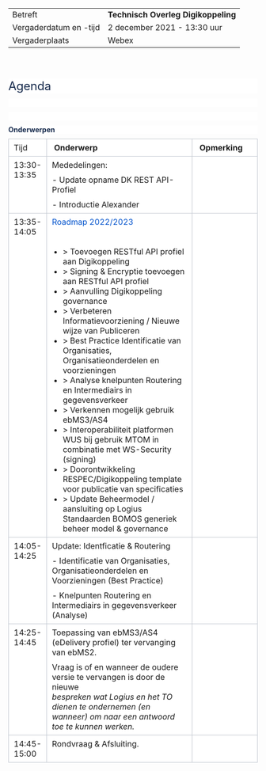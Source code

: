|  |   |
|------------------------|-------------------------------------|
| Betreft  | **Technisch Overleg Digikoppeling** |
| Vergaderdatum en -tijd | 2 december 2021 - 13:30 uur  |
| Vergaderplaats  | Webex  |
<br>

<h1 style='margin: 30px 0px 0px; padding: 0px; font-size: 24px; line-height: 1.25; letter-spacing: -0.01em; font-weight: normal; text-transform: none; color: rgb(23, 43, 77); border-bottom-color: rgb(255, 255, 255); font-family: -apple-system, BlinkMacSystemFont, "Segoe UI", Roboto, Oxygen, Ubuntu, "Fira Sans", "Droid Sans", "Helvetica Neue", sans-serif; font-style: normal; font-variant-ligatures: normal; font-variant-caps: normal; orphans: 2; text-align: start; text-indent: 0px; white-space: normal; widows: 2; word-spacing: 0px; -webkit-text-stroke-width: 0px; background-color: rgb(255, 255, 255); text-decoration-thickness: initial; text-decoration-style: initial; text-decoration-color: initial;'>Agenda</h1>
<p style='margin: 10px 0px 0px; padding: 0px; color: rgb(23, 43, 77); font-family: -apple-system, BlinkMacSystemFont, "Segoe UI", Roboto, Oxygen, Ubuntu, "Fira Sans", "Droid Sans", "Helvetica Neue", sans-serif; font-size: 14px; font-style: normal; font-variant-ligatures: normal; font-variant-caps: normal; font-weight: 400; letter-spacing: normal; orphans: 2; text-align: start; text-indent: 0px; text-transform: none; white-space: normal; widows: 2; word-spacing: 0px; -webkit-text-stroke-width: 0px; background-color: rgb(255, 255, 255); text-decoration-thickness: initial; text-decoration-style: initial; text-decoration-color: initial;'><br></p>
<p style='margin: 10px 0px 0px; padding: 0px; color: rgb(23, 43, 77); font-family: -apple-system, BlinkMacSystemFont, "Segoe UI", Roboto, Oxygen, Ubuntu, "Fira Sans", "Droid Sans", "Helvetica Neue", sans-serif; font-size: 14px; font-style: normal; font-variant-ligatures: normal; font-variant-caps: normal; font-weight: 400; letter-spacing: normal; orphans: 2; text-align: start; text-indent: 0px; text-transform: none; white-space: normal; widows: 2; word-spacing: 0px; -webkit-text-stroke-width: 0px; background-color: rgb(255, 255, 255); text-decoration-thickness: initial; text-decoration-style: initial; text-decoration-color: initial;'><br></p>
<p style='margin: 10px 0px 0px; padding: 0px; color: rgb(23, 43, 77); font-family: -apple-system, BlinkMacSystemFont, "Segoe UI", Roboto, Oxygen, Ubuntu, "Fira Sans", "Droid Sans", "Helvetica Neue", sans-serif; font-size: 14px; font-style: normal; font-variant-ligatures: normal; font-variant-caps: normal; font-weight: 400; letter-spacing: normal; orphans: 2; text-align: start; text-indent: 0px; text-transform: none; white-space: normal; widows: 2; word-spacing: 0px; -webkit-text-stroke-width: 0px; background-color: rgb(255, 255, 255); text-decoration-thickness: initial; text-decoration-style: initial; text-decoration-color: initial;'><strong>Onderwerpen</strong></p>
<div class="table-wrap" style='margin: 10px 0px 0px; padding: 0px; overflow-x: auto; color: rgb(23, 43, 77); font-family: -apple-system, BlinkMacSystemFont, "Segoe UI", Roboto, Oxygen, Ubuntu, "Fira Sans", "Droid Sans", "Helvetica Neue", sans-serif; font-size: 14px; font-style: normal; font-variant-ligatures: normal; font-variant-caps: normal; font-weight: 400; letter-spacing: normal; orphans: 2; text-align: start; text-indent: 0px; text-transform: none; white-space: normal; widows: 2; word-spacing: 0px; -webkit-text-stroke-width: 0px; background-color: rgb(255, 255, 255); text-decoration-thickness: initial; text-decoration-style: initial; text-decoration-color: initial;'>
    <table class="confluenceTable" style="border-collapse: collapse; margin: 0px; overflow-x: auto;">
        <tbody>
            <tr>
                <td class="confluenceTd" colspan="1" style="border: 1px solid rgb(193, 199, 208); padding: 7px 10px; vertical-align: top; text-align: left; min-width: 8px; width: 12.7451%;">Tijd</td>
                <td class="confluenceTd" colspan="1" style="border: 1px solid rgb(193, 199, 208); padding: 7px 10px; vertical-align: top; text-align: left; min-width: 8px; width: 60.5392%;"><strong>&nbsp;Onderwerp</strong></td>
                <td class="confluenceTd" colspan="1" style="border: 1px solid rgb(193, 199, 208); padding: 7px 10px; vertical-align: top; text-align: left; min-width: 8px; width: 26.7157%;"><strong>&nbsp;Opmerking</strong></td>
            </tr>
            <tr>
                <td class="confluenceTd" colspan="1" style="border: 1px solid rgb(193, 199, 208); padding: 7px 10px; vertical-align: top; text-align: left; min-width: 8px; width: 12.7451%;">13:30-13:35</td>
                <td class="confluenceTd" style="border: 1px solid rgb(193, 199, 208); padding: 7px 10px; vertical-align: top; text-align: left; min-width: 8px; width: 60.5392%;">
                    <p style="margin: 0px; padding: 0px;">Mededelingen:</p>
                    <p style="margin: 10px 0px 0px; padding: 0px;">- Update opname DK REST API-Profiel</p>
                    <p style="margin: 10px 0px 0px; padding: 0px;">- Introductie Alexander</p>
                </td>
                <td class="confluenceTd" colspan="1" style="border: 1px solid rgb(193, 199, 208); padding: 7px 10px; vertical-align: top; text-align: left; min-width: 8px; width: 26.7157%;"><br></td>
            </tr>
            <tr>
                <td class="confluenceTd" colspan="1" style="border: 1px solid rgb(193, 199, 208); padding: 7px 10px; vertical-align: top; text-align: left; min-width: 8px; width: 12.7451%;">13:35-14:05</td>
                <td class="confluenceTd" style="border: 1px solid rgb(193, 199, 208); padding: 7px 10px; vertical-align: top; text-align: left; min-width: 8px; width: 60.5392%;">
                    <p style="margin: 0px; padding: 0px;"><a href="https://github.com/Logius-standaarden/Digikoppeling-Technisch-Overleg/blob/main/2021/2021_12_02/Concept%20Roadmap%20Digkoppeling_2022-2023.md" style="color: rgb(0, 82, 204); text-decoration: var(--aui-link-decoration);">Roadmap 2022/2023</a></p>
                    <p style="margin: 10px 0px 0px; padding: 0px;"><br></p>
                    <ul style="margin: 10px 0px 0px; padding-left: 22px; list-style-type: disc;">
                        <li>&gt; Toevoegen RESTful API profiel aan Digikoppeling</li>
                        <li>&gt; Signing &amp; Encryptie toevoegen aan RESTful API profiel</li>
                        <li>&gt; Aanvulling Digikoppeling governance</li>
                        <li>&gt; Verbeteren Informatievoorziening / Nieuwe wijze van Publiceren</li>
                        <li>&gt; Best Practice Identificatie van Organisaties, Organisatieonderdelen en voorzieningen</li>
                        <li>&gt; Analyse knelpunten Routering en Intermediairs in gegevensverkeer</li>
                        <li>&gt; Verkennen mogelijk gebruik ebMS3/AS4</li>
                        <li>&gt; Interoperabiliteit platformen WUS bij gebruik MTOM in combinatie met WS-Security (signing)</li>
                        <li>&gt; Doorontwikkeling RESPEC/Digikoppeling template voor publicatie van specificaties</li>
                        <li>&gt; Update Beheermodel / aansluiting op Logius Standaarden BOMOS generiek beheer model &amp; governance</li>
                    </ul>
                </td>
                <td class="confluenceTd" colspan="1" style="border: 1px solid rgb(193, 199, 208); padding: 7px 10px; vertical-align: top; text-align: left; min-width: 8px; width: 26.7157%;"><br></td>
            </tr>
            <tr>
                <td class="confluenceTd" colspan="1" style="border: 1px solid rgb(193, 199, 208); padding: 7px 10px; vertical-align: top; text-align: left; min-width: 8px; width: 12.7451%;">14:05-14:25</td>
                <td class="confluenceTd" colspan="1" style="border: 1px solid rgb(193, 199, 208); padding: 7px 10px; vertical-align: top; text-align: left; min-width: 8px; width: 60.5392%;">
                    <p style="margin: 0px; padding: 0px;">Update: Identficatie &amp; Routering</p>
                    <p style="margin: 10px 0px 0px; padding: 0px;">- Identificatie van Organisaties, Organisatieonderdelen en Voorzieningen (Best Practice)</p>
                    <p style="margin: 10px 0px 0px; padding: 0px;">- Knelpunten Routering en Intermediairs in gegevensverkeer (Analyse)</p>
                </td>
                <td class="confluenceTd" colspan="1" style="border: 1px solid rgb(193, 199, 208); padding: 7px 10px; vertical-align: top; text-align: left; min-width: 8px; width: 26.7157%;"><br></td>
            </tr>
            <tr>
                <td class="confluenceTd" colspan="1" style="border: 1px solid rgb(193, 199, 208); padding: 7px 10px; vertical-align: top; text-align: left; min-width: 8px; width: 12.7451%;">14:25-14:45</td>
                <td class="confluenceTd" colspan="1" style="border: 1px solid rgb(193, 199, 208); padding: 7px 10px; vertical-align: top; text-align: left; min-width: 8px; width: 60.5392%;">
                    <p style="margin: 0px; padding: 0px;">Toepassing van ebMS3/AS4 (eDelivery profiel) ter vervanging van ebMS2.&nbsp;</p>
                    <p style="margin: 10px 0px 0px; padding: 0px;">Vraag is of en wanneer de oudere versie te vervangen is door de nieuwe<br><em>bespreken wat Logius en het TO dienen te ondernemen (en wanneer) om naar een antwoord toe te kunnen werken.</em></p>
                </td>
                <td class="confluenceTd" colspan="1" style="border: 1px solid rgb(193, 199, 208); padding: 7px 10px; vertical-align: top; text-align: left; min-width: 8px; width: 26.7157%;"><br></td>
            </tr>
                        <tr>
                <td class="confluenceTd" colspan="1" style="border: 1px solid rgb(193, 199, 208); padding: 7px 10px; vertical-align: top; text-align: left; min-width: 8px; width: 12.7451%;">14:45-15:00</td>
                <td class="confluenceTd" colspan="1" style="border: 1px solid rgb(193, 199, 208); padding: 7px 10px; vertical-align: top; text-align: left; min-width: 8px; width: 60.5392%;">
                    <p style="margin: 0px; padding: 0px;">Rondvraag & Afsluiting.&nbsp;</p>
                                    </td>
                <td class="confluenceTd" colspan="1" style="border: 1px solid rgb(193, 199, 208); padding: 7px 10px; vertical-align: top; text-align: left; min-width: 8px; width: 26.7157%;"><br></td>
            </tr>
        </tbody>
    </table>
</div>





